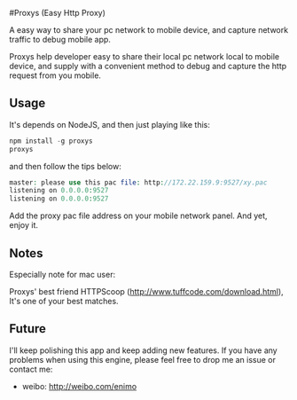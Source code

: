 #Proxys (Easy Http Proxy)

A easy way to share your pc network to mobile device, and capture network traffic to debug mobile app.

Proxys help developer easy to share their local pc network local to mobile device, and supply with a convenient method to debug and capture the http request from you mobile.

## Usage

It's depends on NodeJS, and then just playing like this:

```php
npm install -g proxys
proxys
```


and then follow the tips below:
```php
master: please use this pac file: http://172.22.159.9:9527/xy.pac
listening on 0.0.0.0:9527
listening on 0.0.0.0:9527
```
Add the proxy pac file address on your mobile network panel.
And yet, enjoy it.

## Notes

Especially note for mac user:

Proxys' best friend HTTPScoop (http://www.tuffcode.com/download.html), It's one of your best matches.

## Future 

I'll keep polishing this app and keep adding new features. If you have any problems when using this engine, please feel free to drop me an issue or contact me:

* weibo: http://weibo.com/enimo





